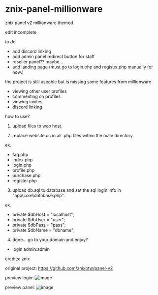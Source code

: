 # znix-panel-millionware
znix panel v2 millionware themed

edit incomplete

to do
- add discord linking
- add admin panel redirect button for staff
- reseller panel?? maybe...
- add landing page (must go to login.php and register.php manually for now.)

the project is still useable but is missing some features from millionware
- viewing other user profiles
- commenting on profiles
- viewing invites
- discord linking

how to use?

1. upload files to web host.

2. replace website.cc in all .php files within the main directory.

ex.
- faq.php
- index.php
- login.php
- profile.php
- purchase.php
- register.php

3. upload db.sql to database and set the sql login info in "app\core\database.php".

ex.
- private $dbHost = "localhost";
-	private $dbUser = "user";
-	private $dbPass = "pass";
-	private $dbName = "dbname";

4. done... go to your domain and enjoy?
- login admin:admin

credits: znix

original project: https://github.com/znixbtw/panel-v2

preview login:
![image](https://user-images.githubusercontent.com/98117900/150399428-6a3f3e1d-8df0-4039-a6d6-420eb296e170.png)


preview panel:
![image](https://user-images.githubusercontent.com/98117900/150399405-ab552d6e-60db-473f-9b7b-a990051c56b1.png)
